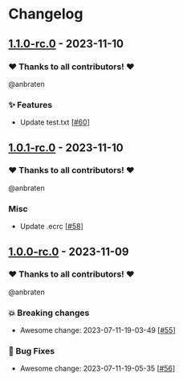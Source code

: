 # Changelog

## [1.1.0-rc.0](https://github.com/anbraten/test-ready-release-go/releases/tag/1.1.0-rc.0) - 2023-11-10

### ❤️ Thanks to all contributors! ❤️

@anbraten

### ✨ Features

- Update test.txt [[#60](https://github.com/anbraten/test-ready-release-go/pull/60)]

## [1.0.1-rc.0](https://github.com/anbraten/test-ready-release-go/releases/tag/1.0.1-rc.0) - 2023-11-10

### ❤️ Thanks to all contributors! ❤️

@anbraten

### Misc

- Update .ecrc [[#58](https://github.com/anbraten/test-ready-release-go/pull/58)]

## [1.0.0-rc.0](https://github.com/anbraten/test-ready-release-go/releases/tag/1.0.0-rc.0) - 2023-11-09

### ❤️ Thanks to all contributors! ❤️

@anbraten

### 💥 Breaking changes

- Awesome change: 2023-07-11-19-03-49 [[#55](https://github.com/anbraten/test-ready-release-go/pull/55)]

### 🐛 Bug Fixes

- Awesome change: 2023-07-11-19-05-35 [[#56](https://github.com/anbraten/test-ready-release-go/pull/56)]

